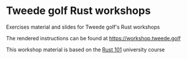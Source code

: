 # Tweede golf Rust workshops

Exercises material and slides for Tweede golf's Rust workshops

The rendered instructions can be found at <https://workshop.tweede.golf>

This workshop material is based on the [Rust 101](https://github.com/tweedegolf/101-rs) university course
